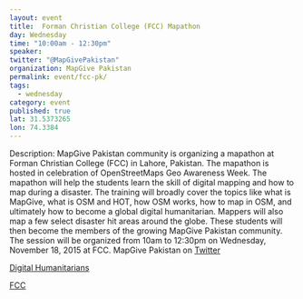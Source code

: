 ```yaml
---
layout: event
title:  Forman Christian College (FCC) Mapathon
day: Wednesday
time: "10:00am - 12:30pm"
speaker: 
twitter: "@MapGivePakistan"
organization: MapGive Pakistan 
permalink: event/fcc-pk/
tags: 
  - wednesday
category: event
published: true
lat: 31.5373265
lon: 74.3384
---
```


Description: MapGive Pakistan community is organizing a mapathon at Forman Christian College (FCC) in Lahore, Pakistan. The mapathon is hosted in celebration of OpenStreetMaps Geo Awareness Week. The mapathon will help the students learn the skill of digital mapping and how to map during a disaster. The training will broadly cover the topics like what is MapGive, what is OSM and HOT, how OSM works, how to map in OSM, and ultimately how to become a global digital humanitarian. Mappers will also map a few select disaster hit areas around the globe. These students will then become the members of the growing MapGive Pakistan community. The session will be organized from 10am to 12:30pm on Wednesday, November 18, 2015 at FCC.
MapGive Pakistan on [Twitter](http://twitter.com/MapGivePakistan)

[Digital Humanitarians](http://digitalhumanitarians.pk)

[FCC](http://www.fccollege.edu.pk/)
